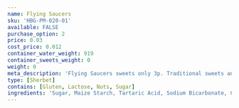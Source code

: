 ```yaml
---
name: Flying Saucers
sku: 'HBG-PM-020-01'
available: FALSE
purchase_option: 2
price: 0.03
cost_price: 0.012
container_water_weight: 919
container_sweets_weight: 0
weight: 0
meta_description: 'Flying Saucers sweets only 3p. Traditional sweets and more at Humbugs Confectionery Store. Specialists in satisfying your sweet tooth!'
type: [Sherbet]
contains: [Gluten, Lactose, Nuts, Sugar]
ingredients: 'Sugar, Maize Starch, Tartaric Acid, Sodium Bicarbonate, Colour (E104, E110, E124, E132)'
---
```

